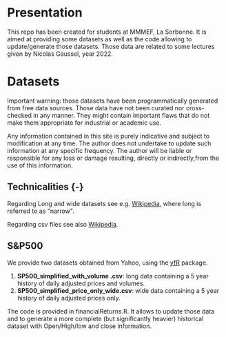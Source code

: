 # Presentation 
This repo has been created for students at MMMEF, La Sorbonne. It is aimed at providing some datasets as well as the code allowing to update/generate those datasets. Those data are related to some lectures given by Nicolas Gaussel, year 2022.

# Datasets

Important warning: those datasets have been programmatically generated from free data sources. Those data have not been curated nor cross-checked in any manner. They might contain important flaws that do not make them appropriate for industrial or academic use. 

Any  information contained in this site is purely indicative and subject to modification at any time. The author does not undertake to update such information at any specific frequency. The author will be liable or responsible for any loss or damage resulting, directly or indirectly,from the use of this information.


## Technicalities {-}

Regarding Long and wide datasets see e.g. <a href ="https://en.wikipedia.org/wiki/Wide_and_narrow_data">Wikipedia</a>, where long is referred to as "narrow".

Regarding csv files see also <a href ="https://en.wikipedia.org/wiki/Comma-separated_values">Wikipedia</a>.  

## S&P500

We provide two datasets obtained from Yahoo, using the <a href ="https://github.com/ropensci/yfR">yfR</a> package.

1. **SP500_simplified_with_volume .csv**: long data containing a 5 year history of daily adjusted prices and volumes.
2. **SP500_simplified_price_only_wide.csv**: wide data containing a 5 year history of daily adjusted prices only.
 
The code is provided in financialReturns.R. It allows to update those data and to generate a more complete (but significantly heavier) historical dataset with Open/High/low and close information.

